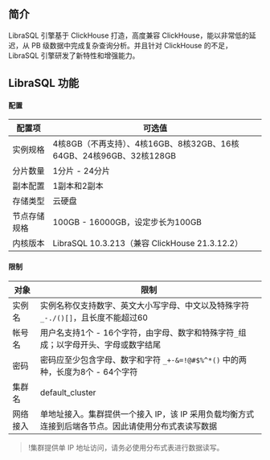 ## 简介
LibraSQL 引擎基于 ClickHouse 打造，高度兼容 ClickHouse，能以非常低的延迟，从 PB 级数据中完成复杂查询分析。并且针对 ClickHouse 的不足，LibraSQL 引擎研发了新特性和增强能力。

## LibraSQL 功能
#### 配置
| 配置项       | 可选值                                                       |
| ------------ | ------------------------------------------------------------ |
| 实例规格     | 4核8GB（不再支持）、4核16GB、8核32GB、16核64GB、24核96GB、32核128GB |
| 分片数量     | 1分片 - 24分片                                               |
| 副本配置     | 1副本和2副本                                                 |
| 存储类型     | 云硬盘                                                       |
| 节点存储规格 | 100GB - 16000GB，设定步长为100GB                             |
| 内核版本     | LibraSQL 10.3.213（兼容 ClickHouse 21.3.12.2）               |

#### 限制
| 对象     | 限制                                                         |
| -------- | ------------------------------------------------------------ |
| 实例名   | 实例名称仅支持数字、英文大小写字母、中文以及特殊字符`_-./()[]`，且长度不能超过60 |
| 帐号名   | 用户名支持1个 - 16个字符，由字母、数字和特殊字符`_`组成；以字母开头、字母或数字结尾 |
| 密码     | 密码应至少包含字母、数字和字符 `_+-&=!@#$%^*()` 中的两种，长度为8个 - 64个字符 |
| 集群名   | default_cluster                                              |
| 网络接入 | 单地址接入。集群提供一个接入 IP，该 IP 采用负载均衡方式连接到后端各节点。因此请使用分布式表读写数据 |

>!集群提供单 IP 地址访问，请务必使用分布式表进行数据读写。

